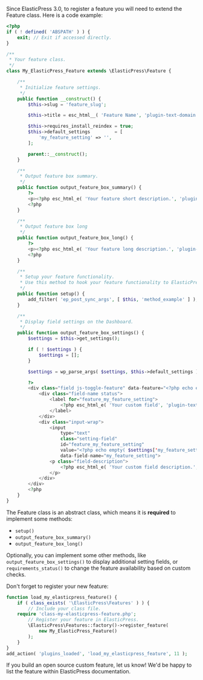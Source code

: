 Since ElasticPress 3.0, to register a feature you will need to extend the Feature class. Here is a code example:

```php
<?php
if ( ! defined( 'ABSPATH' ) ) {
	exit; // Exit if accessed directly.
}

/**
 * Your feature class.
 */
class My_ElasticPress_Feature extends \ElasticPress\Feature {

	/**
	 * Initialize feature settings.
	 */
	public function __construct() {
		$this->slug = 'feature_slug';

		$this->title = esc_html__( 'Feature Name', 'plugin-text-domain' );

		$this->requires_install_reindex = true;
		$this->default_settings         = [
			'my_feature_setting' => '',
		];

		parent::__construct();
	}

	/**
	 * Output feature box summary.
	 */
	public function output_feature_box_summary() {
		?>
		<p><?php esc_html_e( 'Your feature short description.', 'plugin-text-domain' ); ?></p>
		<?php
	}

	/**
	 * Output feature box long
	 */
	public function output_feature_box_long() {
		?>
		<p><?php esc_html_e( 'Your feature long description.', 'plugin-text-domain' ); ?></p>
		<?php
	}

	/**
	 * Setup your feature functionality.
	 * Use this method to hook your feature functionality to ElasticPress or WordPress.
	 */
	public function setup() {
		add_filter( 'ep_post_sync_args', [ $this, 'method_example' ] );
	}

	/**
	 * Display field settings on the Dashboard.
	 */
	public function output_feature_box_settings() {
		$settings = $this->get_settings();

		if ( ! $settings ) {
			$settings = [];
		}

		$settings = wp_parse_args( $settings, $this->default_settings );

		?>
		<div class="field js-toggle-feature" data-feature="<?php echo esc_attr( $this->slug ); ?>">
			<div class="field-name status">
				<label for="feature_my_feature_setting">
					<?php esc_html_e( 'Your custom field', 'plugin-text-domain' ); ?>
				</label>
			</div>
			<div class="input-wrap">
				<input
					type="text"
					class="setting-field"
					id="feature_my_feature_setting"
					value="<?php echo empty( $settings['my_feature_setting'] ) ? '' : esc_attr( $settings['my_feature_setting'] ); ?>"
					data-field-name="my_feature_setting">
				<p class="field-description">
					<?php esc_html_e( 'Your custom field description.', 'plugin-text-domain' ); ?>
				</p>
			</div>
		</div>
		<?php
	}
}
```

The Feature class is an abstract class, which means it is **required** to implement some methods:
- `setup()`
- `output_feature_box_summary()`
- `output_feature_box_long()`

Optionally, you can implement some other methods, like `output_feature_box_settings()` to display additional setting fields, or `requirements_status()` to change the feature availability based on custom checks.

Don't forget to register your new feature:

```php
function load_my_elasticpress_feature() {
	if ( class_exists( '\ElasticPress\Features' ) ) {
		// Include your class file.
    require 'class-my-elasticpress-feature.php';
		// Register your feature in ElasticPress.
		\ElasticPress\Features::factory()->register_feature(
			new My_ElasticPress_Feature()
		);
	}
}
add_action( 'plugins_loaded', 'load_my_elasticpress_feature', 11 );
```

If you build an open source custom feature, let us know! We'd be happy to list the feature within ElasticPress documentation.
